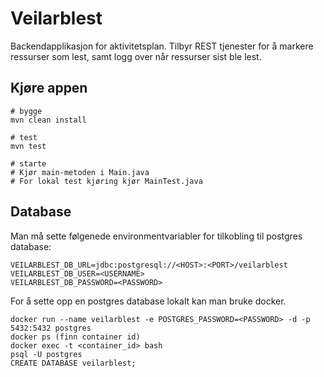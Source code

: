 # Veilarblest

Backendapplikasjon for aktivitetsplan. Tilbyr REST tjenester for å markere ressurser som lest, samt logg over når ressurser sist ble lest. 

## Kjøre appen
```console
# bygge
mvn clean install 

# test
mvn test

# starte
# Kjør main-metoden i Main.java
# For lokal test kjøring kjør MainTest.java
```

## Database
Man må sette følgenede environmentvariabler for tilkobling til postgres database:
```
VEILARBLEST_DB_URL=jdbc:postgresql://<HOST>:<PORT>/veilarblest
VEILARBLEST_DB_USER=<USERNAME>
VEILARBLEST_DB_PASSWORD=<PASSWORD>
```
For å sette opp en postgres database lokalt kan man bruke docker.
```
docker run --name veilarblest -e POSTGRES_PASSWORD=<PASSWORD> -d -p 5432:5432 postgres
docker ps (finn container id)
docker exec -t <container_id> bash
psql -U postgres
CREATE DATABASE veilarblest;
```

